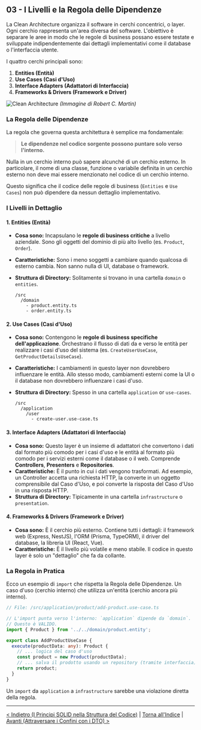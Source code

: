 ## 03 - I Livelli e la Regola delle Dipendenze

La Clean Architecture organizza il software in cerchi concentrici, o layer. Ogni cerchio rappresenta un'area diversa del software. L'obiettivo è separare le aree in modo che le regole di business possano essere testate e sviluppate indipendentemente dai dettagli implementativi come il database o l'interfaccia utente.

I quattro cerchi principali sono:

1.  **Entities (Entità)**
2.  **Use Cases (Casi d'Uso)**
3.  **Interface Adapters (Adattatori di Interfaccia)**
4.  **Frameworks & Drivers (Framework e Driver)**

![Clean Architecture](https://blog.cleancoder.com/uncle-bob/images/2012-08-13-the-clean-architecture/CleanArchitecture.jpg)
*(Immagine di Robert C. Martin)*

### La Regola delle Dipendenze

La regola che governa questa architettura è semplice ma fondamentale:

> **Le dipendenze nel codice sorgente possono puntare solo verso l'interno.**

Nulla in un cerchio interno può sapere alcunché di un cerchio esterno. In particolare, il nome di una classe, funzione o variabile definita in un cerchio esterno non deve mai essere menzionato nel codice di un cerchio interno. 

Questo significa che il codice delle regole di business (`Entities` e `Use Cases`) non può dipendere da nessun dettaglio implementativo.

### I Livelli in Dettaglio

#### 1. Entities (Entità)

*   **Cosa sono:** Incapsulano le **regole di business critiche** a livello aziendale. Sono gli oggetti del dominio di più alto livello (es. `Product`, `Order`).
*   **Caratteristiche:** Sono i meno soggetti a cambiare quando qualcosa di esterno cambia. Non sanno nulla di UI, database o framework.
*   **Struttura di Directory:** Solitamente si trovano in una cartella `domain` o `entities`.

    ```plaintext
    /src
      /domain
        - product.entity.ts
        - order.entity.ts
    ```

#### 2. Use Cases (Casi d'Uso)

*   **Cosa sono:** Contengono le **regole di business specifiche dell'applicazione**. Orchestrano il flusso di dati da e verso le entità per realizzare i casi d'uso del sistema (es. `CreateUserUseCase`, `GetProductDetailsUseCase`).
*   **Caratteristiche:** I cambiamenti in questo layer non dovrebbero influenzare le entità. Allo stesso modo, cambiamenti esterni come la UI o il database non dovrebbero influenzare i casi d'uso.
*   **Struttura di Directory:** Spesso in una cartella `application` or `use-cases`.

    ```plaintext
    /src
      /application
        /user
          - create-user.use-case.ts
    ```

#### 3. Interface Adapters (Adattatori di Interfaccia)

*   **Cosa sono:** Questo layer è un insieme di adattatori che convertono i dati dal formato più comodo per i casi d'uso e le entità al formato più comodo per i servizi esterni come il database o il web. Comprende **Controllers**, **Presenters** e **Repositories**.
*   **Caratteristiche:** È il punto in cui i dati vengono trasformati. Ad esempio, un Controller accetta una richiesta HTTP, la converte in un oggetto comprensibile dal Caso d'Uso, e poi converte la risposta del Caso d'Uso in una risposta HTTP.
*   **Struttura di Directory:** Tipicamente in una cartella `infrastructure` o `presentation`.

#### 4. Frameworks & Drivers (Framework e Driver)

*   **Cosa sono:** È il cerchio più esterno. Contiene tutti i dettagli: il framework web (Express, NestJS), l'ORM (Prisma, TypeORM), il driver del database, la libreria UI (React, Vue).
*   **Caratteristiche:** È il livello più volatile e meno stabile. Il codice in questo layer è solo un "dettaglio" che fa da collante.

### La Regola in Pratica

Ecco un esempio di `import` che rispetta la Regola delle Dipendenze. Un caso d'uso (cerchio interno) che utilizza un'entità (cerchio ancora più interno).

```typescript
// File: /src/application/product/add-product.use-case.ts

// L'import punta verso l'interno: `application` dipende da `domain`.
// Questo è VALIDO.
import { Product } from '../../domain/product.entity';

export class AddProductUseCase {
  execute(productData: any): Product {
    // ... logica del caso d'uso
    const product = new Product(productData);
    // ... salva il prodotto usando un repository (tramite interfaccia)
    return product;
  }
}
```

Un `import` da `application` a `infrastructure` sarebbe una violazione diretta della regola.

---

[< Indietro (I Principi SOLID nella Struttura del Codice)](./02-i-principi-solid-nella-struttura-del-codice.md) | [Torna all'Indice](./index.md) | [Avanti (Attraversare i Confini con i DTO) >](./04-attraversare-i-confini-con-i-dto.md)
